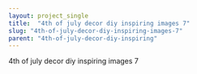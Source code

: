 ```yaml
---
layout: project_single
title:  "4th of july decor diy inspiring images 7"
slug: "4th-of-july-decor-diy-inspiring-images-7"
parent: "4th-of-july-decor-diy-inspiring"
---
```

4th of july decor diy inspiring images 7